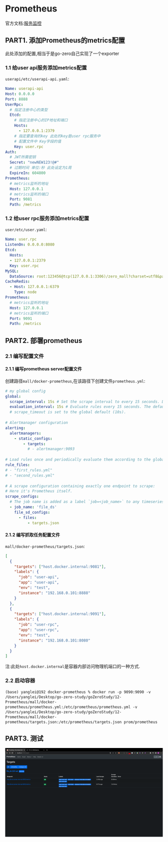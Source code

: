 # Prometheus

官方文档:[服务监控](https://go-zero.dev/cn/docs/deployment/service-monitor)

## PART1. 添加Prometheus的metrics配置

此处添加的配置,相当于是go-zero自己实现了一个exporter

### 1.1 给user api服务添加metrics配置

`userapi/etc/userapi-api.yaml`:

```yaml
Name: userapi-api
Host: 0.0.0.0
Port: 8888
UserRpc:
  # 指定注册中心的类型
  Etcd:
    # 指定注册中心的IP地址和端口
    Hosts:
      - 127.0.0.1:2379
    # 指定要查询的key 此处的key是user rpc服务中
    # 配置文件中 Key字段的值
    Key: user.rpc
Auth:
  # JWT所需密钥
  Secret: "newNEW123!@#"
  # 过期时间 单位:秒 此处设定为1周
  ExpireIn: 604800
Prometheus:
  # metrics监听的地址
  Host: 127.0.0.1
  # metrics监听的端口
  Port: 9081
  Path: /metrics
```

### 1.2 给user rpc服务添加metrics配置

`user/etc/user.yaml`:

```yaml
Name: user.rpc
ListenOn: 0.0.0.0:8080
Etcd:
  Hosts:
  - 127.0.0.1:2379
  Key: user.rpc
MySQL:
  DataSource: root:123456@tcp(127.0.0.1:3306)/zero_mall?charset=utf8&parseTime=true&loc=Local
CacheRedis:
  - Host: 127.0.0.1:6379
    Type: node
Prometheus:
  # metrics监听的地址
  Host: 127.0.0.1
  # metrics监听的端口
  Port: 9091
  Path: /metrics
```

## PART2. 部署prometheus

### 2.1 编写配置文件

#### 2.1.1 编写prometheus server配置文件

创建路径`mall/docker-prometheus`,在该路径下创建文件`prometheus.yml`:

```yaml
# my global config
global:
  scrape_interval: 15s # Set the scrape interval to every 15 seconds. Default is every 1 minute.
  evaluation_interval: 15s # Evaluate rules every 15 seconds. The default is every 1 minute.
  # scrape_timeout is set to the global default (10s).

# Alertmanager configuration
alerting:
  alertmanagers:
    - static_configs:
        - targets:
          # - alertmanager:9093

# Load rules once and periodically evaluate them according to the global 'evaluation_interval'.
rule_files:
# - "first_rules.yml"
# - "second_rules.yml"

# A scrape configuration containing exactly one endpoint to scrape:
# Here it's Prometheus itself.
scrape_configs:
  # The job name is added as a label `job=<job_name>` to any timeseries scraped from this config.
  - job_name: 'file_ds'
    file_sd_configs:
      - files:
          - targets.json
```

#### 2.1.2 编写抓取任务配置文件

`mall/docker-prometheus/targets.json`:

```json
[
  {
    "targets": ["host.docker.internal:9081"],
    "labels": {
      "job": "user-api",
      "app": "user-api",
      "env": "test",
      "instance": "192.168.0.101:8888"
    }
  },
  {
    "targets": ["host.docker.internal:9091"],
    "labels": {
      "job": "user-rpc",
      "app": "user-rpc",
      "env": "test",
      "instance": "192.168.0.101:8080"
    }
  }
]
```

注:此处`host.docker.internal`是容器内部访问物理机端口的一种方式.

### 2.2 启动容器

```
(base) yanglei@192 docker-prometheus % docker run -p 9090:9090 -v /Users/yanglei/Desktop/go-zero-study/goZeroStudy/12-Prometheus/mall/docker-prometheus/prometheus.yml:/etc/prometheus/prometheus.yml -v /Users/yanglei/Desktop/go-zero-study/goZeroStudy/12-Prometheus/mall/docker-prometheus/targets.json:/etc/prometheus/targets.json prom/prometheus
```

## PART3. 测试

![prometheus查看targets](./img/prometheus查看targets.png)